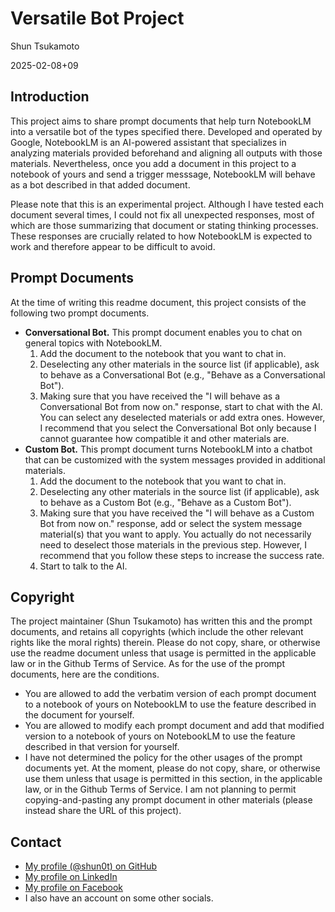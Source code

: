 # Versatile Bot Project

Shun Tsukamoto

2025-02-08+09

## Introduction

This project aims to share prompt documents that help turn NotebookLM into a versatile bot of the types specified there. Developed and operated by Google, NotebookLM is an AI-powered assistant that specializes in analyzing materials provided beforehand and aligning all outputs with those materials. Nevertheless, once you add a document in this project to a notebook of yours and send a trigger messsage, NotebookLM will behave as a bot described in that added document.

Please note that this is an experimental project. Although I have tested each document several times, I could not fix all unexpected responses, most of which are those summarizing that document or stating thinking processes. These responses are crucially related to how NotebookLM is expected to work and therefore appear to be difficult to avoid.

## Prompt Documents

At the time of writing this readme document, this project consists of the following two prompt documents.

- **Conversational Bot.** This prompt document enables you to chat on general topics with NotebookLM.
  1. Add the document to the notebook that you want to chat in.
  2. Deselecting any other materials in the source list (if applicable), ask to behave as a Conversational Bot (e.g., "Behave as a Conversational Bot").
  3. Making sure that you have received the "I will behave as a Conversational Bot from now on." response, start to chat with the AI. You can select any deselected materials or add extra ones. However, I recommend that you select the Conversational Bot only because I cannot guarantee how compatible it and other materials are.
- **Custom Bot.**  This prompt document turns NotebookLM into a chatbot that can be customized with the system messages provided in additional materials.
  1. Add the document to the notebook that you want to chat in.
  2. Deselecting any other materials in the source list (if applicable), ask to behave as a Custom Bot (e.g., "Behave as a Custom Bot").
  3. Making sure that you have received the "I will behave as a Custom Bot from now on." response, add or select the system message material(s) that you want to apply. You actually do not necessarily need to deselect those materials in the previous step. However, I recommend that you follow these steps to increase the success rate.
  4. Start to talk to the AI.

## Copyright

The project maintainer (Shun Tsukamoto) has written this and the prompt documents, and retains all copyrights (which include the other relevant rights like the moral rights) therein. Please do not copy, share, or otherwise use the readme document unless that usage is permitted in the applicable law or in the Github Terms of Service. As for the use of the prompt documents, here are the conditions.
- You are allowed to add the verbatim version of each prompt document to a notebook of yours on NotebookLM to use the feature described in the document for yourself.
- You are allowed to modify each prompt document and add that modified version to a notebook of yours on NotebookLM to use the feature described in that version for yourself.
- I have not determined the policy for the other usages of the prompt documents yet. At the moment, please do not copy, share, or otherwise use them unless that usage is permitted in this section, in the applicable law, or in the Github Terms of Service. I am not planning to permit copying-and-pasting any prompt document in other materials (please instead share the URL of this project).

## Contact

- [My profile (@shun0t) on GitHub](https://www.github.com/shun0t)
- [My profile on LinkedIn](https://www.linkedin.com/in/shuntsukamoto)
- [My profile on Facebook](https://www.facebook.com/shun0t)
- I also have an account on some other socials.
